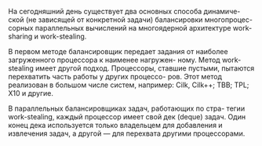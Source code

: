 На сегодняшний день существует два основных способа динамиче-
ской (не зависящей от конкретной задачи) балансировки многопроцес-
сорных параллельных вычислений на многоядерной архитектуре work-sharing и 
work-stealing. 

В первом методе балансировщик передает
задания от наиболее загруженного процессора к наименее нагружен-
ному. Метод work-stealing имеет другой подход. Процессоры, ставшие
пустыми, пытаются перехватить часть работы у других процессо-
ров. Этот метод реализован в большом числе систем, например: Cilk,
Cilk++; TBB; TPL; X10 и другие.

В параллельных балансировщиках задач, работающих по стра-
тегии work-stealing, каждый процессор имеет свой дек (deque) задач. Один
конец дека используется только владельцем для добавления и извлечения
задач, а другой — для перехвата другими процессорами.